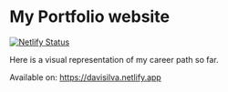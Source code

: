 # My Portfolio website

[![Netlify Status](https://api.netlify.com/api/v1/badges/dd7c7e3f-1693-4088-96d0-6e6578698df8/deploy-status)](https://app.netlify.com/sites/davisilva/deploys)

Here is a visual representation of my career path so far.

Available on:
<a href="https://davisilva.netlify.app" target="_blank" rel="noopener noreferrer">https://davisilva.netlify.app</a>